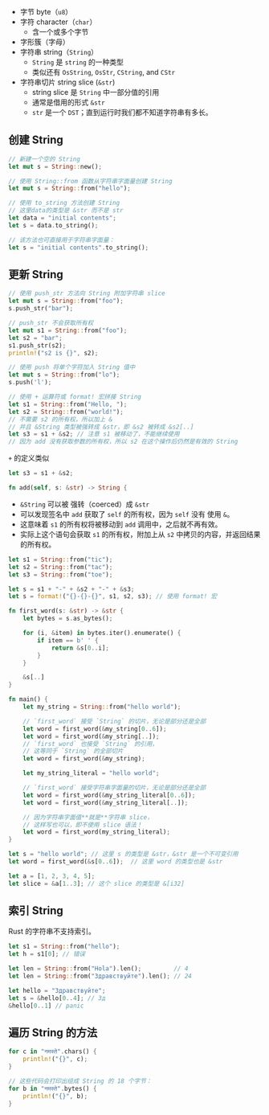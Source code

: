 - 字节 byte（`u8`）
- 字符 character（`char`）
  - 含一个或多个字节
- 字形簇（字母）
- 字符串 string（`String`）
  - `String` 是 `string` 的一种类型
  - 类似还有 `OsString`, `OsStr`, `CString`, and `CStr`
- 字符串切片 string slice (`&str`)
  - string slice 是 `String` 中一部分值的引用
  - 通常是借用的形式 `&str`
  - `str` 是一个 `DST`；直到运行时我们都不知道字符串有多长。

## 创建 String

```rust
// 新建一个空的 String
let mut s = String::new();

// 使用 String::from 函数从字符串字面量创建 String
let mut s = String::from("hello");

// 使用 to_string 方法创建 String
// 这里data的类型是 &str 而不是 str
let data = "initial contents";
let s = data.to_string();

// 该方法也可直接用于字符串字面量：
let s = "initial contents".to_string();
```

## 更新 String

```rust
// 使用 push_str 方法向 String 附加字符串 slice
let mut s = String::from("foo");
s.push_str("bar");

// push_str 不会获取所有权
let mut s1 = String::from("foo");
let s2 = "bar";
s1.push_str(s2);
println!("s2 is {}", s2);

// 使用 push 将单个字符加入 String 值中
let mut s = String::from("lo");
s.push('l');

// 使用 + 运算符或 format! 宏拼接 String
let s1 = String::from("Hello, ");
let s2 = String::from("world!");
// 不需要 s2 的所有权，所以加上 &
// 并且 &String 类型被强转成 &str，即 &s2 被转成 &s2[..]
let s3 = s1 + &s2; // 注意 s1 被移动了，不能继续使用
// 因为 add 没有获取参数的所有权，所以 s2 在这个操作后仍然是有效的 String
```

`+` 的定义类似

```rust
let s3 = s1 + &s2;

fn add(self, s: &str) -> String {
```

- `&String` 可以被 强转（coerced）成 `&str`
- 可以发现签名中 `add` 获取了 `self` 的所有权，因为 `self` 没有 使用 `&`。
- 这意味着 `s1` 的所有权将被移动到 `add` 调用中，之后就不再有效。
- 实际上这个语句会获取 `s1` 的所有权，附加上从 `s2` 中拷贝的内容，并返回结果的所有权。

```rust
let s1 = String::from("tic");
let s2 = String::from("tac");
let s3 = String::from("toe");

let s = s1 + "-" + &s2 + "-" + &s3;
let s = format!("{}-{}-{}", s1, s2, s3); // 使用 format! 宏
```

```rust
fn first_word(s: &str) -> &str {
    let bytes = s.as_bytes();

    for (i, &item) in bytes.iter().enumerate() {
        if item == b' ' {
            return &s[0..i];
        }
    }

    &s[..]
}

fn main() {
    let my_string = String::from("hello world");

    // `first_word` 接受 `String` 的切片，无论是部分还是全部
    let word = first_word(&my_string[0..6]);
    let word = first_word(&my_string[..]);
    // `first_word` 也接受 `String` 的引用，
    // 这等同于 `String` 的全部切片
    let word = first_word(&my_string);

    let my_string_literal = "hello world";

    // `first_word` 接受字符串字面量的切片，无论是部分还是全部
    let word = first_word(&my_string_literal[0..6]);
    let word = first_word(&my_string_literal[..]);

    // 因为字符串字面值**就是**字符串 slice，
    // 这样写也可以，即不使用 slice 语法！
    let word = first_word(my_string_literal);
}
```

```rust
let s = "hello world"; // 这里 s 的类型是 &str，&str 是一个不可变引用
let word = first_word(&s[0..6]);  // 这里 word 的类型也是 &str

let a = [1, 2, 3, 4, 5];
let slice = &a[1..3]; // 这个 slice 的类型是 &[i32]
```

## 索引 String

Rust 的字符串不支持索引。

```rust
let s1 = String::from("hello");
let h = s1[0]; // 错误
```

```rust
let len = String::from("Hola").len();         // 4
let len = String::from("Здравствуйте").len(); // 24

let hello = "Здравствуйте";
let s = &hello[0..4]; // Зд
&hello[0..1] // panic
```

## 遍历 String 的方法

```rust
for c in "नमस्ते".chars() {
    println!("{}", c);
}

// 这些代码会打印出组成 String 的 18 个字节：
for b in "नमस्ते".bytes() {
    println!("{}", b);
}
```
